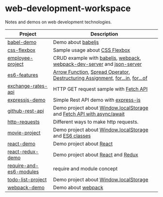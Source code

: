 # web-development-workspace
 Notes and demos on web development technologies.

| Project | Description | 
| ------- | ----------- |
| [babel-demo](./babel-demo) | Demo about [babeljs](https://babeljs.io) |
| [css-flexbox](./css-flexbox) | Sample usage about [CSS Flexbox](https://www.w3schools.com/css/css3_flexbox.asp) |
| [employee-project](./employee-project) | CRUD example with [babeljs](https://babeljs.io), [webpack](https://webpack.js.org), [webpack-dev-server](https://webpack.js.org/configuration/dev-server/) and [json-server](https://github.com/typicode/json-server) |
| [es6-features](./es6-features) | [Arrow Function](https://developer.mozilla.org/en-US/docs/Web/JavaScript/Reference/Functions/Arrow_functions), [Spread Operator](https://developer.mozilla.org/en-US/docs/Web/JavaScript/Reference/Operators/Spread_syntax), [Destructuring Assignment](https://developer.mozilla.org/en-US/docs/Web/JavaScript/Reference/Operators/Destructuring_assignment), [for...in](https://developer.mozilla.org/en-US/docs/Web/JavaScript/Reference/Statements/for...in), [for...of](https://developer.mozilla.org/en-US/docs/Web/JavaScript/Reference/Statements/for...of) |
| [exchange-rates-api](./exchange-rates-api) | HTTP GET request sample with [Fetch API](https://developer.mozilla.org/en-US/docs/Web/API/Fetch_API) |
| [expressjs-demo](./expressjs-demo) | Simple Rest API demo with [express-js](https://expressjs.com/) |
| [github-rest-api](./github-rest-api) | Demo project about [Window.localStorage](https://developer.mozilla.org/en-US/docs/Web/API/Window/localStorage) and [Fetch API with async/await](https://developer.mozilla.org/en-US/docs/Learn/JavaScript/Asynchronous/Async_await#Rewriting_promise_code_with_asyncawait) |
| [http-requests](./http-requests) | Different ways to make http requests. |
| [movie-project](./movie-project) | Demo project about [Window.localStorage](https://developer.mozilla.org/en-US/docs/Web/API/Window/localStorage) and [ES6 classes](https://developer.mozilla.org/en-US/docs/Web/JavaScript/Reference/Classes) |
| [react-demo](./react-demo) | Demo project about [React](https://reactjs.org/) |
| [react-redux-demo](./react-redux-demo) | Demo project about [React](https://reactjs.org/) and [Redux](https://redux.js.org) |
| [require-and-es6-modules](./require-and-es6-modules) | require and module concept |
| [todo-list-project](./todo-list-project) | Demo project about [Window.localStorage](https://developer.mozilla.org/en-US/docs/Web/API/Window/localStorage) |
| [webpack-demo](./webpack-demo) | Demo about [webpack](https://webpack.js.org) |

